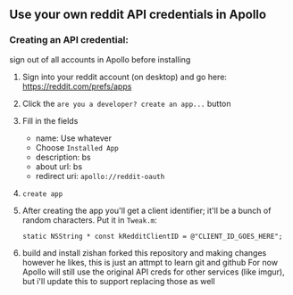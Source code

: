 ## Use your own reddit API credentials in Apollo


### Creating an API credential:

sign out of all accounts in Apollo before installing

1. Sign into your reddit account (on desktop) and go here: https://reddit.com/prefs/apps
2. Click the `are you a developer? create an app...` button
3. Fill in the fields
	* name: Use whatever
	* Choose `Installed App`
	* description: bs
	* about url: bs
	* redirect uri: `apollo://reddit-oauth`
4. `create app`

5. After creating the app you'll get a client identifier; it'll be a bunch of random characters. Put it in `Tweak.m`:

       static NSString * const kRedditClientID = @"CLIENT_ID_GOES_HERE";

6. build and install
zishan forked this repository and making changes however he likes, this is just an attmpt to learn git and github
For now Apollo will still use the original API creds for other services (like imgur), but i'll update this to support replacing those as well
